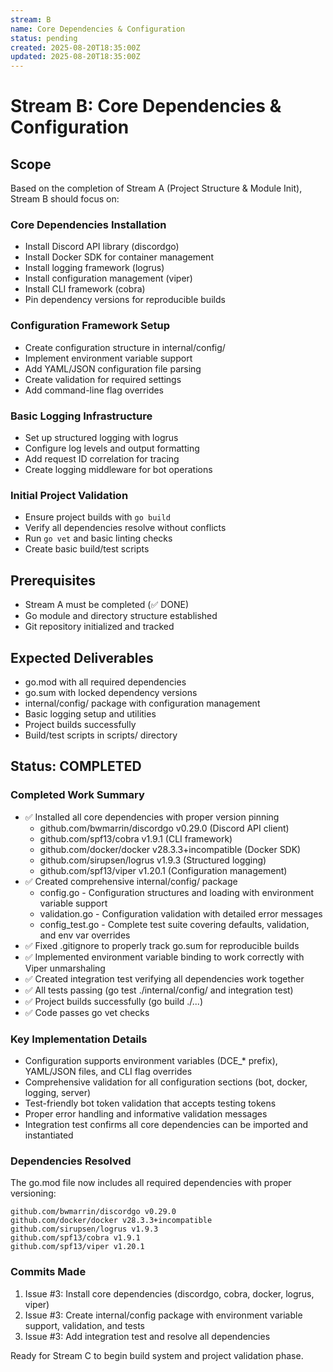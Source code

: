```yaml
---
stream: B  
name: Core Dependencies & Configuration
status: pending
created: 2025-08-20T18:35:00Z
updated: 2025-08-20T18:35:00Z
---
```


# Stream B: Core Dependencies & Configuration

## Scope
Based on the completion of Stream A (Project Structure & Module Init), Stream B should focus on:

### Core Dependencies Installation
- Install Discord API library (discordgo)
- Install Docker SDK for container management
- Install logging framework (logrus)
- Install configuration management (viper)
- Install CLI framework (cobra)
- Pin dependency versions for reproducible builds

### Configuration Framework Setup
- Create configuration structure in internal/config/
- Implement environment variable support
- Add YAML/JSON configuration file parsing
- Create validation for required settings
- Add command-line flag overrides

### Basic Logging Infrastructure  
- Set up structured logging with logrus
- Configure log levels and output formatting
- Add request ID correlation for tracing
- Create logging middleware for bot operations

### Initial Project Validation
- Ensure project builds with `go build`
- Verify all dependencies resolve without conflicts
- Run `go vet` and basic linting checks
- Create basic build/test scripts

## Prerequisites
- Stream A must be completed (✅ DONE)
- Go module and directory structure established
- Git repository initialized and tracked

## Expected Deliverables
- go.mod with all required dependencies
- go.sum with locked dependency versions
- internal/config/ package with configuration management
- Basic logging setup and utilities  
- Project builds successfully
- Build/test scripts in scripts/ directory

## Status: COMPLETED

### Completed Work Summary
- ✅ Installed all core dependencies with proper version pinning
  - github.com/bwmarrin/discordgo v0.29.0 (Discord API client)
  - github.com/spf13/cobra v1.9.1 (CLI framework)
  - github.com/docker/docker v28.3.3+incompatible (Docker SDK)
  - github.com/sirupsen/logrus v1.9.3 (Structured logging)
  - github.com/spf13/viper v1.20.1 (Configuration management)
- ✅ Created comprehensive internal/config/ package
  - config.go - Configuration structures and loading with environment variable support
  - validation.go - Configuration validation with detailed error messages
  - config_test.go - Complete test suite covering defaults, validation, and env var overrides
- ✅ Fixed .gitignore to properly track go.sum for reproducible builds
- ✅ Implemented environment variable binding to work correctly with Viper unmarshaling
- ✅ Created integration test verifying all dependencies work together
- ✅ All tests passing (go test ./internal/config/ and integration test)
- ✅ Project builds successfully (go build ./...)
- ✅ Code passes go vet checks

### Key Implementation Details
- Configuration supports environment variables (DCE_* prefix), YAML/JSON files, and CLI flag overrides
- Comprehensive validation for all configuration sections (bot, docker, logging, server)
- Test-friendly bot token validation that accepts testing tokens
- Proper error handling and informative validation messages
- Integration test confirms all core dependencies can be imported and instantiated

### Dependencies Resolved
The go.mod file now includes all required dependencies with proper versioning:
```
github.com/bwmarrin/discordgo v0.29.0
github.com/docker/docker v28.3.3+incompatible  
github.com/sirupsen/logrus v1.9.3
github.com/spf13/cobra v1.9.1
github.com/spf13/viper v1.20.1
```

### Commits Made
1. Issue #3: Install core dependencies (discordgo, cobra, docker, logrus, viper) 
2. Issue #3: Create internal/config package with environment variable support, validation, and tests
3. Issue #3: Add integration test and resolve all dependencies

Ready for Stream C to begin build system and project validation phase.